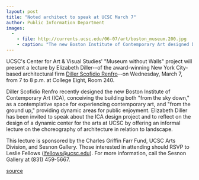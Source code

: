 ```yaml
---
layout: post
title: "Noted architect to speak at UCSC March 7"
author: Public Information Department
images:
  -
    - file: http://currents.ucsc.edu/06-07/art/boston_museum.200.jpg
    - caption: "The new Boston Institute of Contemporary Art designed by Diller Scofidio + Renfro"
---
```


UCSC's Center for Art & Visual Studies' "Museum without Walls" project will present a lecture by Elizabeth Diller--of the award-winning New York City-based architectural firm [Diller Scofidio Renfro][1]\--on Wednesday, March 7, from 7 to 8 p.m. at College Eight, Room 240.

Diller Scofidio Renfro recently designed the new Boston Institute of Contemporary Art (ICA), conceiving the building both "from the sky down," as a contemplative space for experiencing contemporary art, and "from the ground up," providing dynamic areas for public enjoyment. Elizabeth Diller has been invited to speak about the ICA design project and to reflect on the design of a dynamic center for the arts at UCSC by offering an informal lecture on the choreography of architecture in relation to landscape.

This lecture is sponsored by the Charles Griffin Farr Fund, UCSC Arts Division, and Sesnon Gallery. Those interested in attending should RSVP to Leslie Fellows ([lfellows@ucsc.edu][2]). For more information, call the Sesnon Gallery at (831) 459-5667.

[1]: http://www.dillerscofidio.com/
[2]: mailto:lfellows@ucsc.edu

[source](http://www1.ucsc.edu/currents/06-07/02-26/brief-architect.asp "Permalink to brief-architect")
